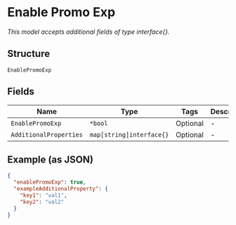 
# Enable Promo Exp

*This model accepts additional fields of type interface{}.*

## Structure

`EnablePromoExp`

## Fields

| Name | Type | Tags | Description |
|  --- | --- | --- | --- |
| `EnablePromoExp` | `*bool` | Optional | - |
| `AdditionalProperties` | `map[string]interface{}` | Optional | - |

## Example (as JSON)

```json
{
  "enablePromoExp": true,
  "exampleAdditionalProperty": {
    "key1": "val1",
    "key2": "val2"
  }
}
```

